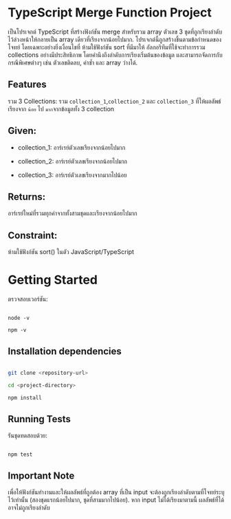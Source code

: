 # TypeScript Merge Function Project
 
เป็นโปรเจกต์ TypeScript ที่สร้างฟังก์ชัน merge สำหรับรวม array ตัวเลข 3 ชุดที่ถูกเรียงลำดับไว้ล่วงหน้าให้กลายเป็น array เดียวที่เรียงจากน้อยไปมาก. โปรเจกต์นี้ถูกสร้างขึ้นตามข้อกำหนดของโจทย์ โดยเฉพาะอย่างยิ่งเงื่อนไขที่ ห้ามใช้ฟังก์ชัน sort ที่มีมาให้
อัลกอริทึมที่ใช้จะทำการรวม collections อย่างมีประสิทธิภาพ โดยคำนึงถึงลำดับการเรียงเริ่มต้นของข้อมูล และสามารถจัดการกับกรณีพิเศษต่างๆ เช่น ตัวเลขติดลบ, ค่าซ้ำ และ array ว่างได้.
 
## Features 
 
 รวม 3 Collections: รวม `collection_1`,`collection_2` และ `collection_3` ที่ให้ผลลัพธ์เรียงจาก `น้อย` ไป `มาก`จากข้อมูลทั้ง 3 collection
 

## Given:
 
- collection_1: อาร์เรย์ตัวเลขเรียงจากน้อยไปมาก
 
- collection_2: อาร์เรย์ตัวเลขเรียงจากน้อยไปมาก
 
- collection_3: อาร์เรย์ตัวเลขเรียงจากมากไปน้อย
 
## Returns:
 
  อาร์เรย์ใหม่ที่รวมทุกค่าจากทั้งสามชุดและเรียงจากน้อยไปมาก
 
## Constraint:
 
  ห้ามใช้ฟังก์ชัน sort() ในตัว JavaScript/TypeScript

# Getting Started
 
ตรวจสอบเวอร์ชัน:

```

node -v

npm -v

```

## Installation dependencies

```bash

git clone <repository-url>

cd <project-directory>

npm install

```

## Running Tests
 
รันชุดทดสอบด้วย:

```

npm test

```


## Important Note

เพื่อให้ฟังก์ชันทำงานและให้ผลลัพธ์ที่ถูกต้อง array ที่เป็น input จะต้องถูกเรียงลำดับตามที่โจทย์ระบุไว้เท่านั้น (สองชุดแรกน้อยไปมาก, ชุดที่สามมากไปน้อย). หาก input ไม่ได้เรียงมาตามนี้ ผลลัพธ์ที่ได้อาจไม่ถูกเรียงลำดับ
